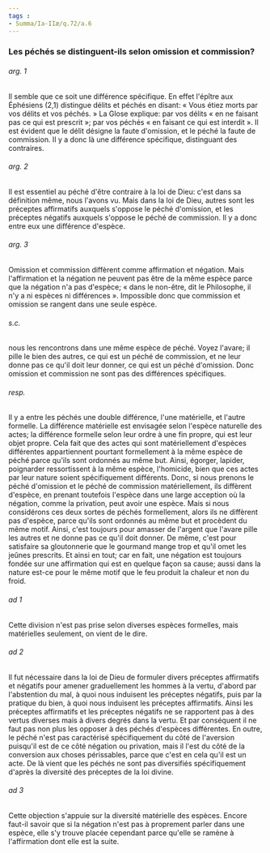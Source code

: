 ```yaml
---
tags : 
- Summa/Ia-IIæ/q.72/a.6
---
```


### Les péchés se distinguent-ils selon omission et commission?

###### arg. 1
Il semble que ce soit une différence spécifique. En effet l'épître aux Éphésiens (2,1) distingue délits et péchés en disant: « Vous étiez morts par vos délits et vos péchés. » La Glose explique: par vos délits « en ne faisant pas ce qui est prescrit »; par vos péchés « en faisant ce qui est interdit ». Il est évident que le délit désigne la faute d'omission, et le péché la faute de commission. Il y a donc là une différence spécifique, distinguant des contraires. 

###### arg. 2
Il est essentiel au péché d'être contraire à la loi de Dieu: c'est dans sa définition même, nous l'avons vu. Mais dans la loi de Dieu, autres sont les préceptes affirmatifs auxquels s'oppose le péché d'omission, et les préceptes négatifs auxquels s'oppose le péché de commission. Il y a donc entre eux une différence d'espèce. 

###### arg. 3
Omission et commission diffèrent comme affirmation et négation. Mais l'affirmation et la négation ne peuvent pas être de la même espèce parce que la négation n'a pas d'espèce; « dans le non-être, dit le Philosophe, il n'y a ni espèces ni différences ». Impossible donc que commission et omission se rangent dans une seule espèce. 

###### s.c.
nous les rencontrons dans une même espèce de péché. Voyez l'avare; il pille le bien des autres, ce qui est un péché de commission, et ne leur donne pas ce qu'il doit leur donner, ce qui est un péché d'omission. Donc omission et commission ne sont pas des différences spécifiques. 

###### resp.
Il y a entre les péchés une double différence, l'une matérielle, et l'autre formelle. La différence matérielle est envisagée selon l'espèce naturelle des actes; la différence formelle selon leur ordre à une fin propre, qui est leur objet propre. Cela fait que des actes qui sont matériellement d'espèces différentes appartiennent pourtant formellement à la même espèce de péché parce qu'ils sont ordonnés au même but. Ainsi, égorger, lapider, poignarder ressortissent à la même espèce, l'homicide, bien que ces actes par leur nature soient spécifiquement différents. Donc, si nous prenons le péché d'omission et le péché de commission matériellement, ils diffèrent d'espèce, en prenant toutefois l'espèce dans une large acception où la négation, comme la privation, peut avoir une espèce. Mais si nous considérons ces deux sortes de péchés formellement, alors ils ne diffèrent pas d'espèce, parce qu'ils sont ordonnés au même but et procèdent du même motif. Ainsi, c'est toujours pour amasser de l'argent que l'avare pille les autres et ne donne pas ce qu'il doit donner. De même, c'est pour satisfaire sa gloutonnerie que le gourmand mange trop et qu'il omet les jeûnes prescrits. Et ainsi en tout; car en fait, une négation est toujours fondée sur une affirmation qui est en quelque façon sa cause; aussi dans la nature est-ce pour le même motif que le feu produit la chaleur et non du froid. 

###### ad 1
Cette division n'est pas prise selon diverses espèces formelles, mais matérielles seulement, on vient de le dire. 

###### ad 2
Il fut nécessaire dans la loi de Dieu de formuler divers préceptes affirmatifs et négatifs pour amener graduellement les hommes à la vertu, d'abord par l'abstention du mal, à quoi nous induisent les préceptes négatifs, puis par la pratique du bien, à quoi nous induisent les préceptes affirmatifs. Ainsi les préceptes affirmatifs et les préceptes négatifs ne se rapportent pas à des vertus diverses mais à divers degrés dans la vertu. Et par conséquent il ne faut pas non plus les opposer à des péchés d'espèces différentes. En outre, le péché n'est pas caractérisé spécifiquement du côté de l'aversion puisqu'il est de ce côté négation ou privation, mais il l'est du côté de la conversion aux choses périssables, parce que c'est en cela qu'il est un acte. De là vient que les péchés ne sont pas diversifiés spécifiquement d'après la diversité des préceptes de la loi divine. 

###### ad 3
Cette objection s'appuie sur la diversité matérielle des espèces. Encore faut-il savoir que si la négation n'est pas à proprement parler dans une espèce, elle s'y trouve placée cependant parce qu'elle se ramène à l'affirmation dont elle est la suite. 

